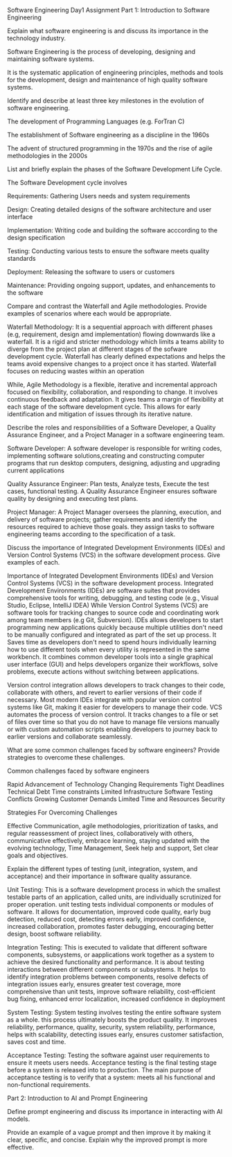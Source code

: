 Software Engineering Day1 Assignment
Part 1: Introduction to Software Engineering


Explain what software engineering is and discuss its importance in the technology industry.


Software Engineering is the process of developing, designing and maintaining software systems.

It is the systematic application of engineering principles, methods and tools for the development, design and maintenance of high quality software systems. 




Identify and describe at least three key milestones in the evolution of software engineering.

The development of Programming Languages (e.g. ForTran C) 

The establishment of Software engineering as a discipline in the 1960s

The advent of structured programming in the 1970s and the rise of agile methodologies in the 2000s




List and briefly explain the phases of the Software Development Life Cycle.


The Software Development cycle involves

Requirements: Gathering Users needs and system requirements

Design: Creating detailed designs of the software architecture and user interface

Implementation: Writing code and building the software acccording to the design specification

Testing: Conducting various tests to ensure the software meets quality standards

Deployment: Releasing the software to users or customers

Maintenance: Providing ongoing support, updates, and enhancements to the software 





Compare and contrast the Waterfall and Agile methodologies. Provide examples of scenarios where each would be appropriate.


Waterfall Methodology: It is a sequential approach with  different phases (e.g, requirement, design amd implementation) flowing downwards like a waterfall. It is a rigid and stricter methodology which limits a teams ability to diverge from the project plan at different stages of the sofware development cycle. Waterfall has clearly defined expectations and helps the teams avoid expensive changes to a project once it has started. Waterfall focuses on reducing wastes within an operation

While, Agile Methodology is a flexible, iterative and incremental approach focused on flexibility, collaboration, and responding to change. It involves continuous feedback and adaptation. It gives teams a margin of flexibility at each stage of the software development cycle. This allows for early identification and mitigation of issues through its iterative nature.


Describe the roles and responsibilities of a Software Developer, a Quality Assurance Engineer, and a Project Manager in a software engineering team.


Software Developer: A software developer is responsible for writing codes, implementing software solutions,creating and constructing computer programs that run desktop computers, designing, adjusting and upgrading current applications


Quality Assurance Engineer: Plan tests, Analyze tests, Execute the test cases, functional testing. A Quality Assurance Engineer ensures software quality by designing and executing test plans.

Project Manager: A Project Manager oversees the planning, execution, and delivery of software projects; gather requirements and identify the resources required to achieve those goals. they assign tasks to software engineering teams according to the specification of a task.

Discuss the importance of Integrated Development Environments (IDEs) and Version Control Systems (VCS) in the software development process. Give examples of each.


Importance of Integrated Development Environments (IDEs) and Version Control Systems (VCS) in the software development process.
Integrated Development Environments (IDEs) are software suites that provides comprehensive tools for writing, debugging, and testing code (e.g., Visual Studio, Eclipse, IntelliJ IDEA)
While Version Control Systems (VCS) are software tools for tracking changes to source code and coordinating work among team members (e.g Git, Subversion). IDEs allows developers to start programming new applications quickly because multiple utilities don't need to be manually configured and integrated as part of the set up process. It Saves time as developers don't need to spend hours individually learning how to use different tools when every utility is represented in the same workbench. It combines common developer tools into a single graphical user interface (GUI) and helps developers organize their workflows, solve problems, execute actions without switching between applications.

Version control integration allows developers to track changes to their code, collaborate with others, and revert to earlier versions of their code if necessary. Most modern IDEs integrate with popular version control systems like Git, making it easier for developers to manage their code. VCS automates the process of version control. It tracks changes to a file or set of files over time so that you do not have to manage file versions manually or with custom automation scripts enabling developers to journey back to earlier versions and collaborate seamlessly. 


What are some common challenges faced by software engineers? Provide strategies to overcome these challenges.

Common challenges faced by software engineers

Rapid Advancement of Technology
Changing Requirements
Tight Deadlines
Technical Debt
Time constraints
Limited Infrastructure
Software Testing Conflicts
Growing Customer Demands
Limited Time and Resources
Security

Strategies For Overcoming Challenges

Effective Communication, agile methodologies, prioritization of tasks, and regular reassessment of project lines, collaboratively with others, communicative effectively, embrace learning, staying updated with the evolving technology, Time Management, Seek help and support, Set clear goals and objectives.


Explain the different types of testing (unit, integration, system, and acceptance) and their importance in software quality assurance.


Unit Testing: This is a software development process in which the smallest testable parts of an application, called units, are individually scrutinized for proper operation. unit testing tests individual components or modules of software. It allows for documentation, improved code quality, early bug detection, reduced cost, detecting errors early, improved confidence, increased collaboration, promotes faster debugging, encouraging better design, boost software reliability.

Integration Testing: This is executed to validate that different software components, subsystems, or aapplications work together as a system to achieve the desired functionality and performance. It is about testing interactions between different components or subsystems. It helps to identify integration problems between components, resolve defects of integration issues early, ensures greater test coverage, more comprehensive than unit tests, improve software reliability, cost-efficient bug fixing, enhanced error localization, increased confidence in deployment

System Testing: System testing involves testing the entire software system as a whole. this process ultimately boosts the product quality. It improves reliability, performance, quality, security, system reliability, performance, helps with scalability, detecting issues early, ensures customer satisfaction, saves cost and time.

Acceptance Testing: Testing the software against user requirements to ensure it meets users needs. Acceptance testing is the final testing stage before a system is released into to production. The main purpose of acceptance testing is to verify that a system: meets all his functional and non-functional requirements. 

Part 2: Introduction to AI and Prompt Engineering


Define prompt engineering and discuss its importance in interacting with AI models.

Provide an example of a vague prompt and then improve it by making it clear, specific, and concise. Explain why the improved prompt is more effective.
